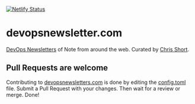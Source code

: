 [![Netlify Status](https://api.netlify.com/api/v1/badges/0cc8e8ff-7119-4b66-98d0-8fe3c36e0acd/deploy-status)](https://app.netlify.com/sites/devopsnewsletters/deploys)

# devopsnewsletter.com

[DevOps Newsletters](https://devopsnewsletters.com) of Note from around the web. Curated by [Chris Short](https://chrisshort.net).

## Pull Requests are welcome

Contributing to [devopsnewsletters.com](https://devopsnewsletters.com) is done by editing the [config.toml](./config.toml) file. Submit a Pull Request with your changes. Then wait for a review or merge. Done!

